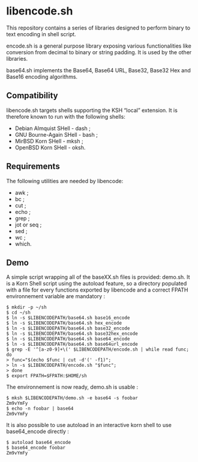 libencode.sh
============

This repository contains a series of libraries designed to perform 
binary to text encoding in shell script.

encode.sh is a general purpose library exposing various functionalities 
like conversion from decimal to binary or string padding. It is used by 
the other libraries.

base64.sh implements the Base64, Base64 URL, Base32, Base32 Hex and
Base16 encoding algorithms.

Compatibility
-------------

libencode.sh targets shells supporting the KSH “local” extension. It is
therefore known to run with the following shells:

- Debian Almquist SHell - dash ;
- GNU Bourne-Again SHell - bash ;
- MirBSD Korn SHell - mksh ;
- OpenBSD Korn SHell - oksh.

Requirements
------------

The following utilities are needed by libencode:

- awk ;
- bc ;
- cut ;
- echo ;
- grep ;
- jot or seq ;
- sed ;
- wc ;
- which.

Demo
----

A simple script wrapping all of the baseXX.sh files is provided: demo.sh.
It is a Korn Shell script using the autoload feature, so a directory
populated with a file for every functions exported by libencode and a
correct FPATH environnement variable are mandatory :

    $ mkdir -p ~/sh
    $ cd ~/sh
    $ ln -s $LIBENCODEPATH/base64.sh base16_encode
    $ ln -s $LIBENCODEPATH/base64.sh hex_encode
    $ ln -s $LIBENCODEPATH/base64.sh base32_encode
    $ ln -s $LIBENCODEPATH/base64.sh base32hex_encode
    $ ln -s $LIBENCODEPATH/base64.sh base64_encode
    $ ln -s $LIBENCODEPATH/base64.sh base64url_encode
    $ grep -E '^[a-z0-9]+\(' $LIBENCODEPATH/encode.sh | while read func; do
    > func="$(echo $func | cut -d'(' -f1)";
    > ln -s $LIBENCODEPATH/encode.sh "$func";
    > done
    $ export FPATH=$FPATH:$HOME/sh

The environnement is now ready, demo.sh is usable :

    $ mksh $LIBENCODEPATH/demo.sh -e base64 -s foobar
    Zm9vYmFy
    $ echo -n foobar | base64
    Zm9vYmFy

It is also possible to use autoload in an interactive korn shell to use
base64_encode directly :

    $ autoload base64_encode
    $ base64_encode foobar
    Zm9vYmFy
